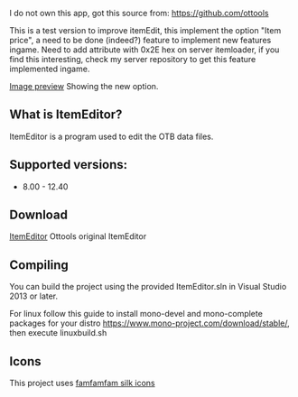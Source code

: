 I do not own this app, got this source from: https://github.com/ottools

This is a test version to improve itemEdit, this implement the option "Item price", a need to be done (indeed?) feature to implement new features ingame.
Need to add attribute with 0x2E hex on server itemloader, if you find this interesting, check my server repository to get this feature implemented ingame.

[Image preview](https://prnt.sc/u3yv2c) Showing the new option.

What is ItemEditor?
----

ItemEditor is a program used to edit the OTB data files.

Supported versions:
----

* 8.00 - 12.40

Download
----

[ItemEditor](https://github.com/ottools/ItemEditor/releases) Ottools original ItemEditor

Compiling
----

You can build the project using the provided ItemEditor.sln in Visual Studio 2013 or later.

For linux follow this guide to install mono-devel and mono-complete packages for your distro https://www.mono-project.com/download/stable/, then execute linuxbuild.sh

Icons
----

This project uses [famfamfam silk icons](http://www.famfamfam.com/lab/icons/silk/)
